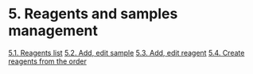 # 5. Reagents and samples management
[5.1. Reagents list](5.1.%20Reagents%20list.md)
[5.2. Add, edit sample](5.2.%20Add,%20edit%20sample.md)
[5.3. Add, edit reagent](5.3.%20Add,%20edit%20reagent.md)
[5.4. Create reagents from the order](5.4.%20Create%20reagents%20from%20the%20order.md)

